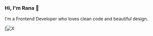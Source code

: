 ### Hi, I'm Rana 👋

I'm a Frontend Developer who loves clean code and beautiful design.

[![X](https://x.com/ranaalall?s=11&t=n0gth6r1KRTiGlOi7tdrUg)

